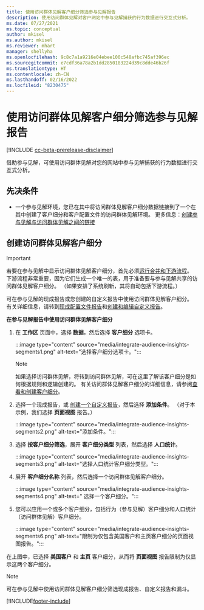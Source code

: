 ```yaml
---
title: 使用访问群体见解客户细分筛选参与见解报告
description: 使用访问群体见解对客户网站中参与见解捕获的行为数据进行交互式分析。
ms.date: 07/27/2021
ms.topic: conceptual
author: mkisel
ms.author: mkisel
ms.reviewer: mhart
manager: shellyha
ms.openlocfilehash: 9c8c7a1a9216e04ebee100c548afbc745af396ec
ms.sourcegitcommit: e7cdf36a78a2b1dd2850183224d39c8dde46b26f
ms.translationtype: HT
ms.contentlocale: zh-CN
ms.lasthandoff: 02/16/2022
ms.locfileid: "8230475"
---
```

# <a name="use-audience-insights-segments-to-filter-engagement-insights-reports"></a>使用访问群体见解客户细分筛选参与见解报告

[!INCLUDE [cc-beta-prerelease-disclaimer](includes/cc-beta-prerelease-disclaimer.md)]

借助参与见解，可使用访问群体见解对您的网站中参与见解捕获的行为数据进行交互式分析。

## <a name="prerequisite"></a>先决条件

- 一个参与见解环境，您已在其中将访问群体见解客户细分数据链接到了一个在其中创建了客户细分和客户配置文件的访问群体见解环境。 更多信息：[创建参与见解与访问群体见解之间的链接](integrate-audience-insights-engagement-insights.md)

## <a name="create-audience-insights-segments"></a>创建访问群体见解客户细分 

> [!IMPORTANT]
> 若要在参与见解中显示访问群体见解客户细分，首先必须[运行合并和下游流程](../audience-insights/merge-entities.md)。 下游流程非常重要，因为它们生成一个唯一的表，用于准备要与参与见解共享的访问群体见解客户细分。 （如果安排了系统刷新，其将自动包括下游流程。）

可在参与见解的现成报告或您创建的自定义报告中使用访问群体见解客户细分。 有关详细信息，请转到[现成配置文件报告](profile-reports.md)和[创建和编辑自定义报告](custom-reports.md)。

**在参与见解报告中使用访问群体见解客户细分**

1. 在 **工作区** 页面中，选择 **数据**，然后选择 **客户细分** 选项卡。

    :::image type="content" source="media/integrate-audience-insights-segments1.png" alt-text="选择客户细分选项卡。":::

   >[!NOTE]
   > 如果选择访问群体见解，将转到访问群体见解，可在这里了解该客户细分是如何根据规则和逻辑创建的。 有关访问群体见解客户细分的详细信息，请参阅[查看和创建客户细分](../audience-insights/segments.md)。

2. 选择一个现成报告，或 [创建一个自定义报告](custom-reports.md)，然后选择 **添加条件**。 （对于本示例，我们选择 **页面视图** 报告。）

    :::image type="content" source="media/integrate-audience-insights-segments2.png" alt-text="添加条件。":::

3. 选择 **按客户细分筛选**，展开 **客户细分类型** 列表，然后选择 **人口统计**。

    :::image type="content" source="media/integrate-audience-insights-segments3.png" alt-text="选择人口统计客户细分类型。":::

4. 展开 **客户细分名称** 列表，然后选择一个访问群体见解客户细分。

    :::image type="content" source="media/integrate-audience-insights-segments4.png" alt-text=" 选择一个客户细分。":::

5. 您可以应用一个或多个客户细分，包括行为（参与见解）客户细分和人口统计（访问群体见解）客户细分。 

    :::image type="content" source="media/integrate-audience-insights-segments6.png" alt-text="限制为仅包含美国客户和主页客户细分的页面视图报告。":::

在上图中，已选择 **美国客户** 和 **主页** 客户细分，从而将 **页面视图** 报告限制为仅显示这两个客户细分。 


>[!NOTE]
> 可在参与见解中使用访问群体见解客户细分筛选现成报告、自定义报告和漏斗。 


[!INCLUDE[footer-include](../includes/footer-banner.md)]